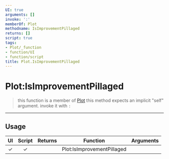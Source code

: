 ```yaml
---
UI: true
arguments: []
invoke: ':'
memberOf: Plot
methodname: IsImprovementPillaged
returns: []
script: true
tags:
- Plot/_function
- function/UI
- function/script
title: Plot.IsImprovementPillaged
---
```

# Plot:IsImprovementPillaged
> this function is a member of [Plot](civ-6/lua/Plot.md)
> this method expects an implicit "self" argument. invoke it with `:`
-----
## Usage
|  UI | Script | Returns | Function | Arguments |
|:---:|:------:|-------:|:--------:|:---------|
|✓|✓||Plot:IsImprovementPillaged||
